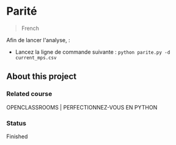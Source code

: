 # Parité
> French  

Afin de lancer l'analyse, :
- Lancez la ligne de commande suivante : `python parite.py -d current_mps.csv`

## About this project

### Related course
OPENCLASSROOMS | PERFECTIONNEZ-VOUS EN PYTHON

### Status
Finished